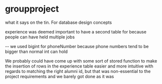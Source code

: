 # groupproject
what it says on the tin. For database design concepts

experience was deemed important to have a second table for because people can have held multiple jobs

-- we used bigint for phoneNumber because phone numbers tend to be bigger than normal int can hold

We probably could have come up with some sort of stored function to make the insertion of rows in the experience table easier
and more intuitive with regards to matching the right alumni id, 
but that was non-essential to the project requirements and we barely got done as it was

